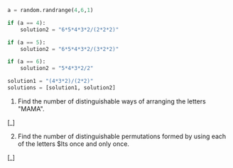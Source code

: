 ```python
a = random.randrange(4,6,1)

if (a == 4):
    solution2 = "6*5*4*3*2/(2*2*2)"

if (a == 5):
    solution2 = "6*5*4*3*2/(3*2*2)"

if (a == 6):
    solution2 = "5*4*3*2/2"

solution1 = "(4*3*2)/(2*2)"
solutions = [solution1, solution2]    
```

1. Find the number of distinguishable ways of arranging the letters "MAMA".

[_]

2. Find the number of distinguishable permutations formed by using each of the letters $lts once and only once.

[_]